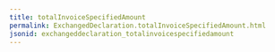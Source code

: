 ```yaml
---
title: totalInvoiceSpecifiedAmount
permalink: ExchangedDeclaration.totalInvoiceSpecifiedAmount.html
jsonid: exchangeddeclaration_totalinvoicespecifiedamount
---
```

